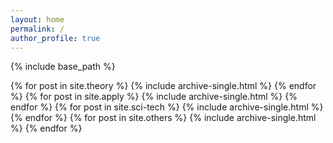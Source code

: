 ```yaml
---
layout: home
permalink: /
author_profile: true
---
```


{% include base_path %}

{% for post in site.theory %}
  {% include archive-single.html %}
{% endfor %}
{% for post in site.apply %}
  {% include archive-single.html %}
{% endfor %}
{% for post in site.sci-tech %}
  {% include archive-single.html %}
{% endfor %}
{% for post in site.others %}
  {% include archive-single.html %}
{% endfor %}
